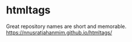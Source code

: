 # htmltags
Great repository names are short and memorable.
https://nnusratjahanmim.github.io/htmltags/
